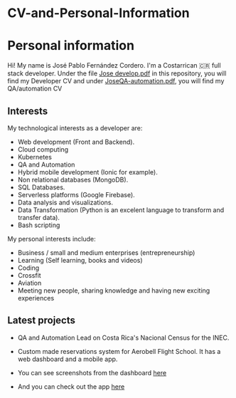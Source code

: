 # CV-and-Personal-Information
# Personal information 
Hi! My name is José Pablo Fernández Cordero. I'm a Costarrican 🇨🇷 full stack developer. Under the file [Jose develop.pdf](https://github.com/jferco/CV-and-Personal-Information/blob/master/Jose%20develop.pdf) in this repository, you will find my Developer CV and under [JoseQA-automation.pdf](https://github.com/jferco/CV-and-Personal-Information/blob/master/JoseQA-automation.pdf), you will find my QA/automation CV
## Interests

My technological interests as a developer are:

* Web development (Front and Backend).
* Cloud computing
* Kubernetes
* QA and Automation
* Hybrid mobile development (Ionic for example).
* Non relational databases (MongoDB).
* SQL Databases.
* Serverless platforms (Google Firebase).
* Data analysis and visualizations.
* Data Transformation (Python is an excelent language to transform and transfer data).
* Bash scripting

My personal interests include:

* Business / small and medium enterprises (entrepreneurship)
* Learning (Self learning, books and videos)
* Coding 
* Crossfit
* Aviation
* Meeting new people, sharing knowledge and having new exciting experiences

## Latest projects
* QA and Automation Lead on Costa Rica's Nacional Census for the INEC.

* Custom made reservations system for Aerobell Flight School. It has a web dashboard and a mobile app.

* You can see screenshots from the dashboard [here](https://github.com/jferco/CV-and-Personal-Information/blob/master/AerobellFS%20Dashoard%20Screenshots.pdf)
* And you can check out the app [here](https://play.google.com/store/apps/details?id=com.aerobell.flightschool)
